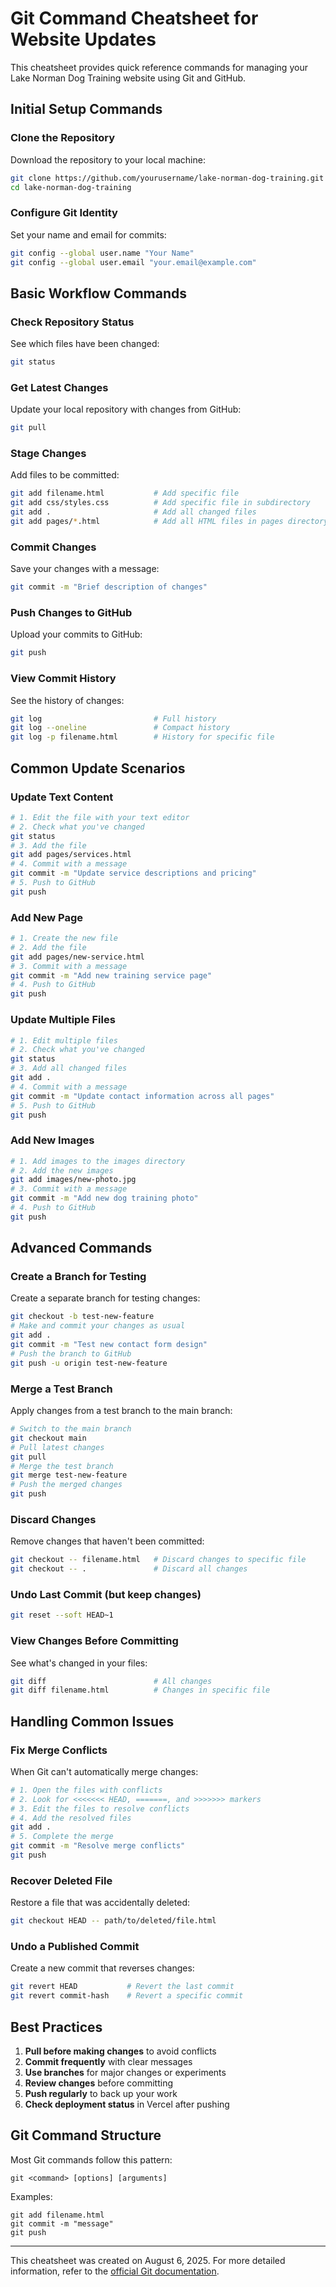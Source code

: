 # Git Command Cheatsheet for Website Updates

This cheatsheet provides quick reference commands for managing your Lake Norman Dog Training website using Git and GitHub.

## Initial Setup Commands

### Clone the Repository
Download the repository to your local machine:
```bash
git clone https://github.com/yourusername/lake-norman-dog-training.git
cd lake-norman-dog-training
```

### Configure Git Identity
Set your name and email for commits:
```bash
git config --global user.name "Your Name"
git config --global user.email "your.email@example.com"
```

## Basic Workflow Commands

### Check Repository Status
See which files have been changed:
```bash
git status
```

### Get Latest Changes
Update your local repository with changes from GitHub:
```bash
git pull
```

### Stage Changes
Add files to be committed:
```bash
git add filename.html           # Add specific file
git add css/styles.css          # Add specific file in subdirectory
git add .                       # Add all changed files
git add pages/*.html            # Add all HTML files in pages directory
```

### Commit Changes
Save your changes with a message:
```bash
git commit -m "Brief description of changes"
```

### Push Changes to GitHub
Upload your commits to GitHub:
```bash
git push
```

### View Commit History
See the history of changes:
```bash
git log                         # Full history
git log --oneline               # Compact history
git log -p filename.html        # History for specific file
```

## Common Update Scenarios

### Update Text Content
```bash
# 1. Edit the file with your text editor
# 2. Check what you've changed
git status
# 3. Add the file
git add pages/services.html
# 4. Commit with a message
git commit -m "Update service descriptions and pricing"
# 5. Push to GitHub
git push
```

### Add New Page
```bash
# 1. Create the new file
# 2. Add the file
git add pages/new-service.html
# 3. Commit with a message
git commit -m "Add new training service page"
# 4. Push to GitHub
git push
```

### Update Multiple Files
```bash
# 1. Edit multiple files
# 2. Check what you've changed
git status
# 3. Add all changed files
git add .
# 4. Commit with a message
git commit -m "Update contact information across all pages"
# 5. Push to GitHub
git push
```

### Add New Images
```bash
# 1. Add images to the images directory
# 2. Add the new images
git add images/new-photo.jpg
# 3. Commit with a message
git commit -m "Add new dog training photo"
# 4. Push to GitHub
git push
```

## Advanced Commands

### Create a Branch for Testing
Create a separate branch for testing changes:
```bash
git checkout -b test-new-feature
# Make and commit your changes as usual
git add .
git commit -m "Test new contact form design"
# Push the branch to GitHub
git push -u origin test-new-feature
```

### Merge a Test Branch
Apply changes from a test branch to the main branch:
```bash
# Switch to the main branch
git checkout main
# Pull latest changes
git pull
# Merge the test branch
git merge test-new-feature
# Push the merged changes
git push
```

### Discard Changes
Remove changes that haven't been committed:
```bash
git checkout -- filename.html   # Discard changes to specific file
git checkout -- .               # Discard all changes
```

### Undo Last Commit (but keep changes)
```bash
git reset --soft HEAD~1
```

### View Changes Before Committing
See what's changed in your files:
```bash
git diff                        # All changes
git diff filename.html          # Changes in specific file
```

## Handling Common Issues

### Fix Merge Conflicts
When Git can't automatically merge changes:
```bash
# 1. Open the files with conflicts
# 2. Look for <<<<<<< HEAD, =======, and >>>>>>> markers
# 3. Edit the files to resolve conflicts
# 4. Add the resolved files
git add .
# 5. Complete the merge
git commit -m "Resolve merge conflicts"
git push
```

### Recover Deleted File
Restore a file that was accidentally deleted:
```bash
git checkout HEAD -- path/to/deleted/file.html
```

### Undo a Published Commit
Create a new commit that reverses changes:
```bash
git revert HEAD           # Revert the last commit
git revert commit-hash    # Revert a specific commit
```

## Best Practices

1. **Pull before making changes** to avoid conflicts
2. **Commit frequently** with clear messages
3. **Use branches** for major changes or experiments
4. **Review changes** before committing
5. **Push regularly** to back up your work
6. **Check deployment status** in Vercel after pushing

## Git Command Structure

Most Git commands follow this pattern:
```
git <command> [options] [arguments]
```

Examples:
```
git add filename.html
git commit -m "message"
git push
```

---

This cheatsheet was created on August 6, 2025. For more detailed information, refer to the [official Git documentation](https://git-scm.com/doc).

